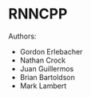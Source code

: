 # RNNCPP

Authors: 
- Gordon Erlebacher
- Nathan Crock
- Juan Guillermos
- Brian Bartoldson
- Mark Lambert

